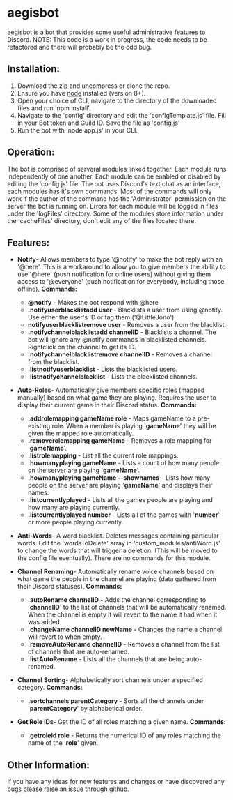 # aegisbot


aegisbot is a bot that provides some useful administrative features to Discord.
NOTE: This code is a work in progress, the code needs to be refactored and there will probably be the odd bug.



## Installation:
1. Download the zip and uncompress or clone the repo.
2. Ensure you have [node](https://nodejs.org/en/) installed (version 8+).
3. Open your choice of CLI, navigate to the directory of the downloaded files and run 'npm install'.
4. Navigate to the 'config' directory and edit the 'configTemplate.js' file. Fill in your Bot token and Guild ID. Save the file as 'config.js'
5. Run the bot with 'node app.js' in your CLI.

## Operation:
The bot is comprised of serveral modules linked together. Each module runs independently of one another. Each module can be enabled or disabled by editing the 'config.js' file. The bot uses Discord's text chat as an interface, each modules has it's own commands. Most of the commands will only work if the author of the command has the 'Administrator' permission on the server the bot is running on. Errors for each module will be logged in files under the 'logFiles' directory. Some of the modules store information under the 'cacheFiles' directory, don't edit any of the files located there.

## Features:

* **Notify**- Allows members to type '@notify' to make the bot reply with an '@here'. This is a workaround to allow you to give members the ability to use '@here' (push notification for online users) without giving them access to '@everyone' (push notification for everybody, including those offline).
**Commands:**
	* **@notify** - Makes the bot respond with @here
	* **.notifyuserblacklistadd user** - Blacklists a user from using @notify. Use either the user's ID or tag them ('@LittleJono').
	* **notifyuserblacklistremove user** - Removes a user from the blacklist.
	* **.notifychannelblacklistadd channelID** - Blacklists a channel. The bot will ignore any @notify commands in blacklisted channels. Rightclick on the channel to get its ID.
    * **.notifychannelblacklistremove channelID** - Removes a channel from the blacklist.
    * **.listnotifyuserblacklist** - Lists the blacklisted users.
    * **.listnotifychannelblacklist** - Lists the blacklisted channels.


* **Auto-Roles**- Automatically give members specific roles (mapped manually) based on what game they are playing. Requires the user to display their current game in their Discord status.
**Commands:**
    * **.addrolemapping gameName role** - Maps gameName to a pre-existing role. When a member is playing '**gameName**' they will be given the mapped role automatically.
	* **.removerolemapping gameName** - Removes a role mapping for '**gameName**'.
	* **.listrolemapping** - List all the current role mappings.
	* **.howmanyplaying gameName** - Lists a count of how many people on the server are playing '**gameName**'.
	* **.howmanyplaying gameName --shownames** - Lists how many people on the server are playing '**gameName**' and displays their names.
	* **.listcurrentlyplayed** - Lists all the games people are playing and how many are playing currently.
	* **.listcurrentlyplayed number** - Lists all of the games with '**number**' or more people playing currently.


* **Anti-Words**- A word blacklist. Deletes messages containing particular words. Edit the 'wordsToDelete' array in 'custom_modules/antiWord.js' to change the words that will trigger a deletion. (This will be moved to the config file eventually). There are no commands for this module.


* **Channel Renaming**- Automatically rename voice channels based on what game the people in the channel are playing (data gathered from their Discord statuses). 
**Commands:**
    * **.autoRename channelID** - Adds the channel corresponding to '**channelID**' to the list of channels that will be automatically renamed. When the channel is empty it will revert to the name it had when it was added.
    * **.changeName channelID newName** - Changes the name a channel will revert to when empty. 
    * **.removeAutoRename channelID** - Removes a channel from the list of channels that are auto-renamed.
    * **.listAutoRename** - Lists all the channels that are being auto-renamed.


* **Channel Sorting**- Alphabetically sort channels under a specified category. 
**Commands:**
    * **.sortchannels parentCategory** - Sorts all the channels under '**parentCategory**' by alphabetical order. 


* **Get Role IDs**- Get the ID of all roles matching a given name. 
**Commands:**
    * **.getroleid role** - Returns the numerical ID of any roles matching the name of the '**role**' given. 


## Other Information:
If you have any ideas for new features and changes or have discovered any bugs please raise an issue through github. 